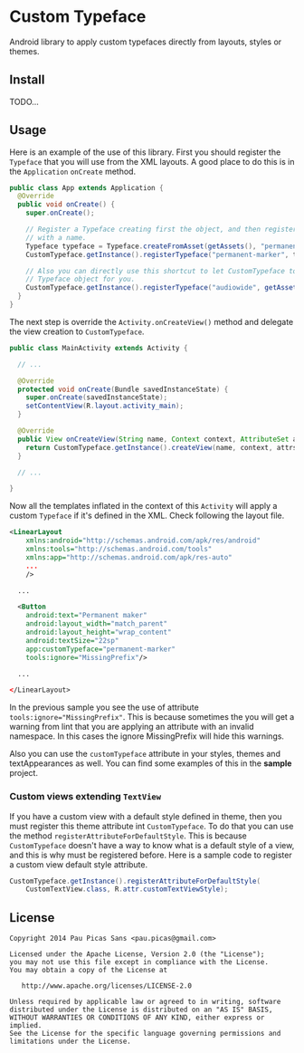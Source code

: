 Custom Typeface
===============

Android library to apply custom typefaces directly from layouts, styles or themes.

Install
-------

TODO...

Usage
-----

Here is an example of the use of this library. First you should register the `Typeface` that you will use
from the XML layouts. A good place to do this is in the `Application` `onCreate` method.

```java
public class App extends Application {
  @Override
  public void onCreate() {
    super.onCreate();

    // Register a Typeface creating first the object, and then registering the object
    // with a name.
    Typeface typeface = Typeface.createFromAsset(getAssets(), "permanent-marker.ttf");
    CustomTypeface.getInstance().registerTypeface("permanent-marker", typeface);

    // Also you can directly use this shortcut to let CustomTypeface to create the
    // Typeface object for you.
    CustomTypeface.getInstance().registerTypeface("audiowide", getAssets(), "audiowide.ttf");
  }
}
```

The next step is override the `Activity.onCreateView()` method and delegate the view creation to
`CustomTypeface`.

```java
public class MainActivity extends Activity {

  // ...

  @Override
  protected void onCreate(Bundle savedInstanceState) {
    super.onCreate(savedInstanceState);
    setContentView(R.layout.activity_main);
  }

  @Override
  public View onCreateView(String name, Context context, AttributeSet attrs) {
    return CustomTypeface.getInstance().createView(name, context, attrs);
  }

  // ...

}
```

Now all the templates inflated in the context of this `Activity` will apply a
custom `Typeface` if it's defined in the XML. Check following the layout file.

```xml
<LinearLayout
    xmlns:android="http://schemas.android.com/apk/res/android"
    xmlns:tools="http://schemas.android.com/tools"
    xmlns:app="http://schemas.android.com/apk/res-auto"
    ...
    />

  ...

  <Button
    android:text="Permanent maker"
    android:layout_width="match_parent"
    android:layout_height="wrap_content"
    android:textSize="22sp"
    app:customTypeface="permanent-marker"
    tools:ignore="MissingPrefix"/>

  ...

</LinearLayout>
```

In the previous sample you see the use of attribute `tools:ignore="MissingPrefix"`.
This is because sometimes the you will get a warning from lint that you are applying an
attribute with an invalid namespace. In this cases the ignore MissingPrefix will hide this
warnings.

Also you can use the `customTypeface` attribute in your styles, themes and
textAppearances as well. You can find some examples of this in the **sample** project.

### Custom views extending `TextView`

If you have a custom view with a default style defined in theme, then you must register
this theme attribute int `CustomTypeface`. To do that you can use the method
`registerAttributeForDefaultStyle`. This is because `CustomTypeface` doesn't have
a way to know what is a default style of a view, and this is why must be registered before.
Here is a sample code to register a custom view default style attribute.

```java
CustomTypeface.getInstance().registerAttributeForDefaultStyle(
    CustomTextView.class, R.attr.customTextViewStyle);
```

License
-------

    Copyright 2014 Pau Picas Sans <pau.picas@gmail.com>

    Licensed under the Apache License, Version 2.0 (the "License");
    you may not use this file except in compliance with the License.
    You may obtain a copy of the License at

       http://www.apache.org/licenses/LICENSE-2.0

    Unless required by applicable law or agreed to in writing, software
    distributed under the License is distributed on an "AS IS" BASIS,
    WITHOUT WARRANTIES OR CONDITIONS OF ANY KIND, either express or implied.
    See the License for the specific language governing permissions and
    limitations under the License.
